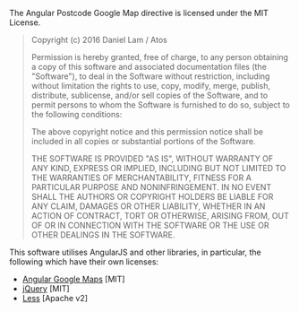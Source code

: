 The Angular Postcode Google Map directive is licensed under the MIT License.

> Copyright (c) 2016 Daniel Lam / Atos
>
> Permission is hereby granted, free of charge, to any person obtaining a copy of this software and associated
> documentation files (the "Software"), to deal in the Software without restriction, including without limitation the
> rights to use, copy, modify, merge, publish, distribute, sublicense, and/or sell copies of the Software, and to permit
> persons to whom the Software is furnished to do so, subject to the following conditions:
>
> The above copyright notice and this permission notice shall be included in all copies or substantial portions of the
> Software.
>
> THE SOFTWARE IS PROVIDED "AS IS", WITHOUT WARRANTY OF ANY KIND, EXPRESS OR IMPLIED, INCLUDING BUT NOT LIMITED TO THE
> WARRANTIES OF MERCHANTABILITY, FITNESS FOR A PARTICULAR PURPOSE AND NONINFRINGEMENT. IN NO EVENT SHALL THE AUTHORS OR
> COPYRIGHT HOLDERS BE LIABLE FOR ANY CLAIM, DAMAGES OR OTHER LIABILITY, WHETHER IN AN ACTION OF CONTRACT, TORT OR
> OTHERWISE, ARISING FROM, OUT OF OR IN CONNECTION WITH THE SOFTWARE OR THE USE OR OTHER DEALINGS IN THE SOFTWARE.

This software utilises AngularJS and other libraries, in particular, the following which have their own licenses:

* [Angular Google Maps](https://github.com/angular-ui/angular-google-maps) [MIT]
* [jQuery](https://jquery.com/) [MIT]
* [Less](http://lesscss.org/) [Apache v2]
